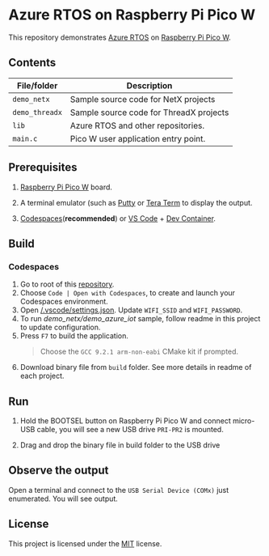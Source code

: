 ﻿# Azure RTOS on Raspberry Pi Pico W

This repository demonstrates [Azure RTOS](https://azure.com/rtos) on [Raspberry Pi Pico W](https://www.raspberrypi.com/documentation/microcontrollers/raspberry-pi-pico.html#raspberry-pi-pico-w-and-pico-wh).

## Contents

| File/folder       | Description                                |
|-------------------|--------------------------------------------|
| `demo_netx`       | Sample source code for NetX projects       |
| `demo_threadx`    | Sample source code for ThreadX projects    |
| `lib`             | Azure RTOS and other repositories.         |
| `main.c`          | Pico W user application entry point.       |

## Prerequisites

1. [Raspberry Pi Pico W](https://www.raspberrypi.org/products/raspberry-pi-pico/) board.

2. A terminal emulator (such as [Putty](https://www.chiark.greenend.org.uk/~sgtatham/putty/) or [Tera Term](https://ttssh2.osdn.jp/index.html.en) to display the output.

3. [Codespaces](https://github.com/features/codespaces)(**recommended**) or [VS Code](https://code.visualstudio.com/) + [Dev Container](https://marketplace.visualstudio.com/items?itemName=ms-vscode-remote.remote-containers).

## Build

### Codespaces
1. Go to root of this [repository](https://github.com/TiejunMS/Azure-RTOS-on-Raspberry-Pi-Pico-RP2040).
1. Choose `Code | Open with Codespaces`, to create and launch your Codespaces environment.
1. Open [/.vscode/settings.json](/.vscode/settings.json). Update `WIFI_SSID` and `WIFI_PASSWORD`.
1. To run *demo_netx/demo_azure_iot* sample, follow readme in this project to update configuration.
1. Press `F7` to build the application.
    > Choose the `GCC 9.2.1 arm-non-eabi` CMake kit if prompted.
1. Download binary file from `build` folder. See more details in readme of each project.

## Run

1. Hold the BOOTSEL button on Raspberry Pi Pico W and connect micro-USB cable, you will see a new USB drive `PRI-PR2` is mounted.

1. Drag and drop the binary file in build folder to the USB drive

## Observe the output

Open a terminal and connect to the `USB Serial Device (COMx)` just enumerated. You will see output. 

## License

This project is licensed under the [MIT](LICENSE) license.
